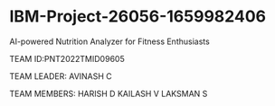 # IBM-Project-26056-1659982406
AI-powered Nutrition Analyzer for Fitness Enthusiasts

TEAM ID:PNT2022TMID09605

TEAM LEADER:
AVINASH C

TEAM MEMBERS:
HARISH D
KAILASH V
LAKSMAN S
